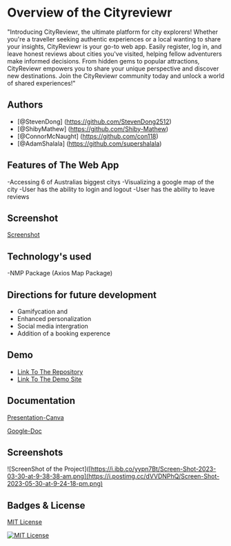 # Overview of the Cityreviewr

"Introducing CityReviewr, the ultimate platform for city explorers! Whether you're a traveller seeking authentic experiences or a local wanting to share your insights, CityReviewr is your go-to web app. Easily register, log in, and leave honest reviews about cities you've visited, helping fellow adventurers make informed decisions. From hidden gems to popular attractions, CityReviewr empowers you to share your unique perspective and discover new destinations. Join the CityReviewr community today and unlock a world of shared experiences!"

## Authors
- [@StevenDong] (https://github.com/StevenDong2512)
- [@ShibyMathew] (https://github.com/Shiby-Mathew)
- [@ConnorMcNaught] (https://github.com/con118)
- [@AdamShalala] (https://github.com/supershalala)

## Features of The Web App
-Accessing 6 of Australias biggest citys 
-Visualizing a google map of the city
-User has the ability to login and logout 
-User has the ability to leave reviews

## Screenshot

[Screenshot](https://file.io/EWjSOwCnAPC9)

## Technology's used
-NMP Package (Axios Map Package)

## Directions for future development 
- Gamifycation and
- Enhanced personalization
- Social media intergration
- Addition of a booking experence

## Demo

- [Link To The Repository](https://github.com/con118/Travel-Aus)
- [Link To The Demo Site](https://cityreviwr.herokuapp.com)

## Documentation

[Presentation-Canva](https://www.canva.com/design/DAFkWGE6URk/4LrXhCZAIa7-7kbaC9eYzQ/edit?utm_content=DAFkWGE6URk&utm_campaign=designshare&utm_medium=link2&utm_source=sharebutton) 

[Google-Doc](https://docs.google.com/document/d/1X-qRjQeEKvMLnLZvSOgmJNALwKP5snul5ZEGWfB9kyY/edit?usp=sharing)

## Screenshots

![ScreenShot of the Project]([https://i.ibb.co/yypn7Bt/Screen-Shot-2023-03-30-at-9-38-38-am.png](https://i.postimg.cc/dVVDNPhQ/Screen-Shot-2023-05-30-at-9-24-18-pm.png)


## Badges & License

[MIT License](https://choosealicense.com/licenses/mit/)

[![MIT License](https://img.shields.io/badge/License-MIT-green.svg)](https://choosealicense.com/licenses/mit/)
